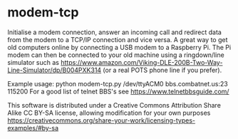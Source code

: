 # modem-tcp
Initialise a modem connection, answer an incoming call and redirect data from the modem to a TCP/IP connection and vice versa.
A great way to get old computers online by connecting a USB modem to a Raspberry Pi.  The Pi modem can then be connected to your old machine using a ringdown/line simulator such as https://www.amazon.com/Viking-DLE-200B-Two-Way-Line-Simulator/dp/B004PXK314 (or a real POTS phone line if you prefer).

Example usage: python modem-tcp.py /dev/ttyACM0 bbs.combatnet.us:23 115200
For a good list of telnet BBS's see https://www.telnetbbsguide.com/

This software is distributed under a Creative Commons Attribution Share Alike CC BY-SA license, allowing modification for your own purposes https://creativecommons.org/share-your-work/licensing-types-examples/#by-sa
